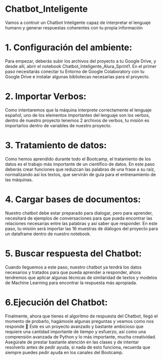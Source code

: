 # Chatbot_Inteligente
Vamos a contruir un Chatbot Inteligente capaz de interpretar el lenguaje humano y generar respuestas coherentes con tu propia información


# 1. Configuración del ambiente:
Para empezar, deberás subir los archivos del proyecto a tu Google Drive, y desde allí, abrir el notebook Chatbot_Inteligente_Alura_Sprint1. En el primer paso necesitarás conectar tu Entorno de Google Colaboratory con tu Google Drive e instalar algunas bibliotecas necesarias para el proyecto.

# 2. Importar Verbos: 
Como intentaremos que la máquina interprete correctamente el lenguaje español, uno de los elementos importantes del lenguaje son los verbos, dentro de nuestro proyecto tenemos 2 archivos de verbos, tu misión es importarlos dentro de variables de nuestro proyecto.

# 3. Tratamiento de datos:
Como hemos aprendido durante todo el Bootcamp, el tratamiento de los datos es el trabajo más importante de un científico de datos. En este paso deberás crear funciones que reduzcan las palabras de una frase a su raíz, normalizando así los textos, que servirán de guía para el entrenamiento de las máquinas.

# 4. Cargar bases de documentos:
Nuestro chatbot debe estar preparado para dialogar, pero para aprender, necesitará de ejemplos de conversaciones para que pueda encontrar las relaciones necesarias entre las palabras y así saber que responder. En este paso, tu misión será importar las 16 muestras de diálogos del proyecto para un dataframe dentro de nuestro notebook.

# 5. Buscar respuesta del Chatbot: 
Cuando lleguemos a este paso, nuestro chatbot ya tendrá los datos necesarios y tratados para que pueda aprender a responder, ahora tendremos que aplicar algunas técnicas de similaridad de textos y modelos de Machine Learning para encontrar la respuesta más apropiada.

# 6.Ejecución del Chatbot:
Finalmente, ahora que tienes el algoritmo de respuesta del Chatbot, llegó el momento de probarlo, hagámosle algunas preguntas y veamos como nos responde 🤖
Este es un proyecto avanzado y bastante ambicioso que requiere una cantidad importante de tiempo y esfuerzo, así como una comprensión avanzada de Python y lo más importante, mucha creatividad. Asegúrate de prestar bastante atención en las clases y de intentar resolverlo antes de pedir ayuda, si nada de esto funciona, recuerda que siempre puedes pedir ayuda en los canales del Bootcamp.
